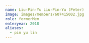 ```yaml
---
name: Liu-Pin-Yu Liu-Pin-Yu (Peter) 
image: images/members/607415002.jpg 
role: formerMem
enteryear: 2018
aliases:
  - pin yu lin
---
```

